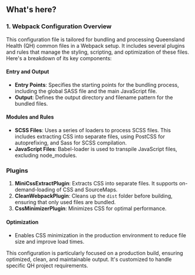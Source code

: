 ## What's here?

### 1. Webpack Configuration Overview

This configuration file is tailored for bundling and processing Queensland Health (QH) common files in a Webpack setup. It includes several plugins and rules that manage the styling, scripting, and optimization of these files. Here's a breakdown of its key components:

#### Entry and Output
- **Entry Points**: Specifies the starting points for the bundling process, including the global SASS file and the main JavaScript file.
- **Output**: Defines the output directory and filename pattern for the bundled files.

#### Modules and Rules
- **SCSS Files**: Uses a series of loaders to process SCSS files. This includes extracting CSS into separate files, using PostCSS for autoprefixing, and Sass for SCSS compilation.
- **JavaScript Files**: Babel-loader is used to transpile JavaScript files, excluding node_modules.

### Plugins
1. **MiniCssExtractPlugin**: Extracts CSS into separate files. It supports on-demand-loading of CSS and SourceMaps.
2. **CleanWebpackPlugin**: Cleans up the `dist` folder before building, ensuring that only used files are bundled.
3. **CssMinimizerPlugin**: Minimizes CSS for optimal performance.

#### Optimization
- Enables CSS minimization in the production environment to reduce file size and improve load times.

This configuration is particularly focused on a production build, ensuring optimized, clean, and maintainable output. It's customized to handle specific QH project requirements.